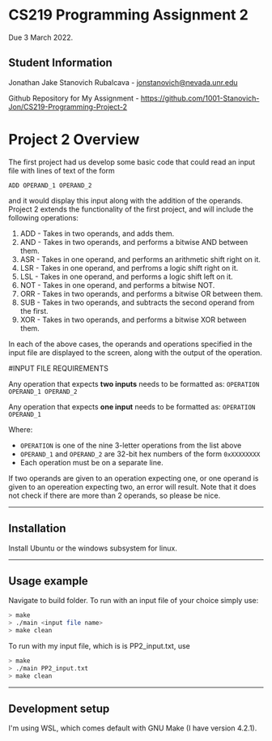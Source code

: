 # CS219 Programming Assignment 2

Due 3 March 2022.

## Student Information
Jonathan Jake Stanovich Rubalcava - jonstanovich@nevada.unr.edu

Github Repository for My Assignment - https://github.com/1001-Stanovich-Jon/CS219-Programming-Project-2
# Project 2 Overview

The first project had us develop some basic code that could read an input file with lines of text of the form

`ADD OPERAND_1 OPERAND_2`

and it would display this input along with the addition of the operands. Project 2 extends the functionality of the first project, and will include the following operations:

1. ADD - Takes in two operands, and adds them.
2. AND - Takes in two operands, and performs a bitwise AND between them.
3. ASR - Takes in one operand, and performs an arithmetic shift right on it.
4. LSR - Takes in one operand, and perfroms a logic shift right on it.
5. LSL - Takes in one operand, and performs a logic shift left on it.
6. NOT - Takes in one operand, and performs a bitwise NOT.
7. ORR - Takes in two operands, and performs a bitwise OR between them.
8. SUB - Takes in two operands, and subtracts the second operand from the first.
9. XOR - Takes in two operands, and performs a bitwise XOR between them.

In each of the above cases, the operands and operations specified in the input file are displayed to the screen, along with the output of the operation.

#INPUT FILE REQUIREMENTS

Any operation that expects **two inputs** needs to be formatted as:
`OPERATION OPERAND_1 OPERAND_2`

Any operation that expects **one input** needs to be formatted as:
`OPERATION OPERAND_1`

Where:
- `OPERATION` is one of the nine 3-letter operations from the list above
- `OPERAND_1` and `OPERAND_2` are 32-bit hex numbers of the form `0xXXXXXXXX`
- Each operation must be on a separate line.

If two operands are given to an operation expecting one, or one operand is given to an opereation expecting two, an error will result. Note that it does not check if there are more than 2 operands, so please be nice.


---

## Installation
Install Ubuntu or the windows subsystem for linux.

---

## Usage example
Navigate to build folder. To run with an input file of your choice simply use:
```sh
> make
> ./main <input file name>
> make clean
```

To run with my input file, which is is PP2_input.txt, use
```sh
> make
> ./main PP2_input.txt
> make clean
```

---

## Development setup
I'm using WSL, which comes default with GNU Make (I have version 4.2.1). 